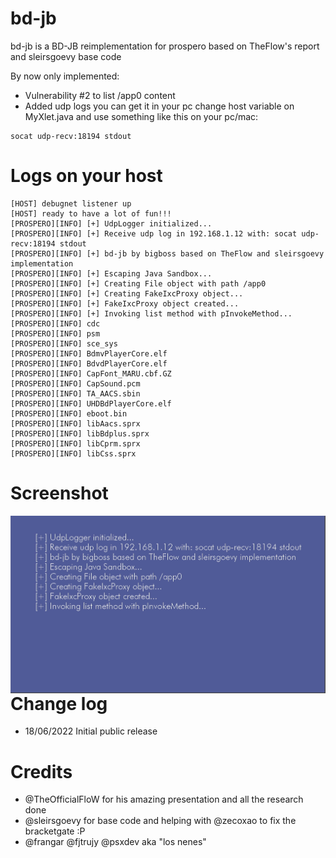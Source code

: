 # bd-jb
bd-jb is a BD-JB reimplementation for prospero based on TheFlow's report and sleirsgoevy base code

By now only implemented:
- Vulnerability #2 to list /app0 content
- Added udp logs you can get it in your pc change host variable on MyXlet.java and use something like this on your pc/mac:
```
socat udp-recv:18194 stdout
```
Logs on your host
===========================
```
[HOST] debugnet listener up
[HOST] ready to have a lot of fun!!!
[PROSPERO][INFO] [+] UdpLogger initialized...
[PROSPERO][INFO] [+] Receive udp log in 192.168.1.12 with: socat udp-recv:18194 stdout
[PROSPERO][INFO] [+] bd-jb by bigboss based on TheFlow and sleirsgoevy implementation
[PROSPERO][INFO] [+] Escaping Java Sandbox...
[PROSPERO][INFO] [+] Creating File object with path /app0
[PROSPERO][INFO] [+] Creating FakeIxcProxy object...
[PROSPERO][INFO] [+] FakeIxcProxy object created...
[PROSPERO][INFO] [+] Invoking list method with pInvokeMethod...
[PROSPERO][INFO] cdc
[PROSPERO][INFO] psm
[PROSPERO][INFO] sce_sys
[PROSPERO][INFO] BdmvPlayerCore.elf
[PROSPERO][INFO] BdvdPlayerCore.elf
[PROSPERO][INFO] CapFont_MARU.cbf.GZ
[PROSPERO][INFO] CapSound.pcm
[PROSPERO][INFO] TA_AACS.sbin
[PROSPERO][INFO] UHDBdPlayerCore.elf
[PROSPERO][INFO] eboot.bin
[PROSPERO][INFO] libAacs.sprx
[PROSPERO][INFO] libBdplus.sprx
[PROSPERO][INFO] libCprm.sprx
[PROSPERO][INFO] libCss.sprx
```

 Screenshot
===========================
 <img align="left" src="https://github.com/psxdev/bd-jb/blob/master/screenshot.png">


 Change log
===========================
 - 18/06/2022 Initial public release 
 

  Credits
===========================
  
 - @TheOfficialFloW for his amazing presentation and all the research done
 - @sleirsgoevy for base code and helping with @zecoxao to fix the bracketgate :P 
 - @frangar @fjtrujy @psxdev aka "los nenes"
 

